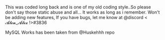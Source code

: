 This was coded long back and is one of my old coding style..So please don't say those static abuse and all...
It works as long as i remember. Won't be adding new features, If you have bugs, let me know at @discord <                   𝓐𝓵𝓮𝓷_𝓐𝓵𝓮𝔁 !>#3836

MySQL Works has been taken from @Huskehhh repo
